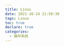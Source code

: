 ```yaml
---
title: Linux
date: 2021-10-24 21:59:38
tags: Linux
toc: true
declare: true
categories:
  - 操作系统
---
```

